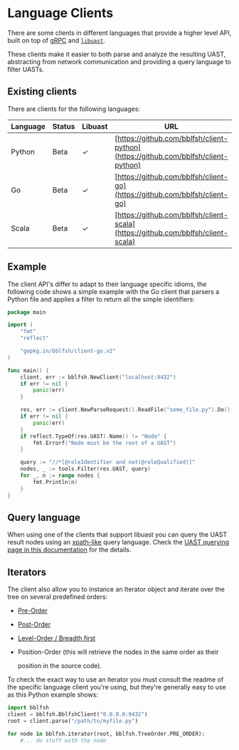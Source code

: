 # Language Clients

There are some clients in different languages that provide a higher level API, built on top of [gRPC](https://grpc.io) and [`libuast`](https://github.com/bblfsh/libuast).

These clients make it easier to both parse and analyze the resulting UAST, abstracting from network communication and providing a query language to filter UASTs.

## Existing clients

There are clients for the following languages:

| Language | Status | Libuast | URL |
| --- | --- | --- | --- |
| Python | Beta | ✓ | [https://github.com/bblfsh/client-python](https://github.com/bblfsh/client-python) |
| Go | Beta | ✓ | [https://github.com/bblfsh/client-go](https://github.com/bblfsh/client-go) |
| Scala | Beta | ✓ | [https://github.com/bblfsh/client-scala](https://github.com/bblfsh/client-scala) |

## Example

The client API's differ to adapt to their language specific idioms, the following code shows a simple example with the Go client that parsers a Python file and applies a filter to return all the simple identifiers:

```go
package main

import (
    "fmt"
    "reflect"

    "gopkg.in/bblfsh/client-go.v2"
)

func main() {
    client, err := bblfsh.NewClient("localhost:9432")
    if err != nil {
        panic(err)
    }

    res, err := client.NewParseRequest().ReadFile("some_file.py").Do()
    if err != nil {
        panic(err)
    }
    if reflect.TypeOf(res.UAST).Name() != "Node" {
        fmt.Errorf("Node must be the root of a UAST")
    }

    query := "//*[@roleIdentifier and not(@roleQualified)]"
    nodes, _ := tools.Filter(res.UAST, query)
    for _, n := range nodes {
        fmt.Println(n)
    }
}
```

## Query language

When using one of the clients that support libuast you can query the UAST result nodes using an [xpath-like](https://www.w3.org/TR/xpath/) query language. Check the [UAST querying page in this documentation](uast-querying.md) for the details.

## Iterators

The client also allow you to instance an Iterator object and iterate over the tree on several predefined orders:

* [Pre-Order](https://en.wikipedia.org/wiki/Tree_traversal#Pre-order)
* [Post-Order](https://en.wikipedia.org/wiki/Tree_traversal#Post-order)
* [Level-Order / Breadth first](https://en.wikipedia.org/wiki/Tree_traversal#Breadth-first_search)
* Position-Order \(this will retrieve the nodes in the same order as their 

  position in the source code\).

To check the exact way to use an iterator you must consult the readme of the specific language client you're using, but they're generally easy to use as this Python example shows:

```python
import bblfsh
client = bblfsh.BblfshClient("0.0.0.0:9432")
root = client.parse("/path/to/myfile.py")

for node in bblfsh.iterator(root, bblfsh.TreeOrder.PRE_ORDER):
    #... do stuff with the node
```

